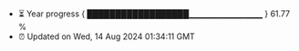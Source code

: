 - ⏳ Year progress { ██████████████████▁▁▁▁▁▁▁▁▁▁▁▁ } 61.77 %
- ⏰ Updated on Wed, 14 Aug 2024 01:34:11 GMT

